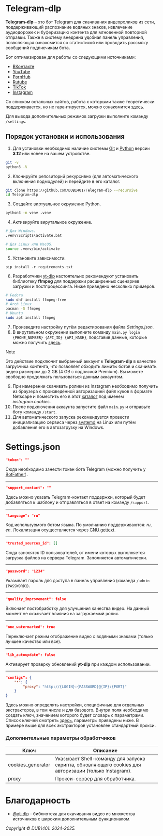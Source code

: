 # Telegram-dlp
**Telegram-dlp** – это бот Telegram для скачивания видеороликов из сети, поддерживающий распознание водяных знаков, извлечение аудиодорожек и буферизацию контента для мгновенной повторной отправки. Также в систему внедрена удобная панель управления, позволяющая ознакомится со статистикой или проводить рассылку сообщений подписчикам бота.

Бот оптимизирован для работы со следующими источниками:
* [ВКонтакте](https://vk.com/)
* [YouTube](https://www.youtube.com/)
* [PornHub](https://www.pornhub.com/)
* [Rutube](https://rutube.ru/)
* [TikTok](https://www.tiktok.com/)
* [Instagram](https://www.instagram.com/)

Со списком остальных сайтов, работа с которыми также теоретически поддерживается, но не гарантируется, можно ознакомится [здесь](https://github.com/yt-dlp/yt-dlp/blob/master/supportedsites.md).

Для вывода дополнительных режимов загрузки выполните команду `/settings`.

## Порядок установки и использования
1. Для установки необходимо наличие системы [Git](https://git-scm.com/) и [Python](https://www.python.org/) версии **3.12** или новее на вашем устройстве.
```Bash
git -v
python3 -V
```
2. Клонируйте репозиторий рекурсивно (для автоматического включения подмодулей) и перейдите в его каталог.
```Bash
git clone https://github.com/DUB1401/Telegram-dlp --recursive
cd Telegram-dlp
```
3. Создайте виртуальное окружение Python.
```Bash
python3 -m venv .venv
```
4. Активируйте вирутальное окружение. 
```Bash
# Для Windows.
.venv\Scripts\activate.bat

# Для Linux или MacOS.
source .venv/bin/activate
```
5. Установите зависимости.
```
pip install -r requirements.txt
```
6. Разработчики [yt-dlp](https://github.com/yt-dlp) настоятельно рекомендуют установить библиотеку **ffmpeg** для поддержки расширенных сценариев загрузки и постпроцессинга. Ниже приведено несколько примеров.
```Bash
# Fedora
sudo dnf install ffmpeg-free
# Arch Linux
pacman -S ffmpeg
# Ubuntu
sudo apt install ffmpeg
```
7. Произведите настройку путём редактирования файла _Settings.json_.
8. В вирутальном окружении выполните команду `main.py login {PHONE_NUMBER} {API_ID} {API_HASH}`, подставив данные, которые можно получить [здесь](https://my.telegram.org/).
> [!NOTE]  
> Это действие подключит выбранный аккаунт к **Telegram-dlp** в качестве загрузчика контента, что позволяет обходить лимиты ботов и скачивать видео размером до 2 GB (4 GB с подпиской Premium). Вы можете свободно продолжать пользоваться данным аккаунтом.
9. При намерении скачивать ролики из Instagram необходимо получить из браузера с произведённой авторизацией файл куков в формате Netscape и поместить его в этот [каталог](yt-dlp) под именем _instagram.cookies_. 
10. После подключения аккаунта запустите файл `main.py` и отправьте боту команду `/start`.
11. Для автоматического запуска рекомендуется провести инициализацию сервиса через [systemd](systemd/README.md) на Linux или путём добавления его в автозагрузку на Windows.

# Settings.json
```JSON
"token": ""
```
Сюда необходимо занести токен бота Telegram (можно получить у [BotFather](https://t.me/BotFather)).
___
```JSON
"support_contact": ""
```
Здесь можно указать Telegram-контакт поддержки, который будет добавляться к шаблону и отправляться в ответ на команду `/support`.
___
```JSON
"language": "ru"
```
Код используемого ботом языка. По умолчанию поддерживаются: _ru_, _en_. Локализация осуществляется через [GNU gettext](https://www.gnu.org/software/gettext/manual/gettext.html).
___
```JSON
"trusted_sources_id": []
```
Сюда заносятся ID пользователей, от имени которых выполняется загрузка файлов на сервера Telegram. Заполняется автоматически.
___
```JSON
"password": "1234"
```
Указывает пароль для доступа в панель управления (команда `/admin {PASSWORD}`).
___
```JSON
"quality_improvement": false
```
Включает постобработку для улучшения качества видео. На данный момент не оказывает влияния на загружаемый ролик.
___
```JSON
"one_watermarked": true
```
Переключает режим отображение видео с водяными знаками (только лучшее качество или все).
___
```JSON
"lib_autoupdate": false
```
Активирует проверку обновлений **yt-dlp** при каждом использовании.
___
```JSON
"configs": {
	"*": {
		"proxy": "http://{LOGIN}:{PASSWORD}@{IP}:{PORT}"
	}
}
```
Здесь можно определять настройки, специфичные для отдельных экстракторов, в том числе и для базового. Внутри поля необходимо создать ключ, значением которого будет словарь с параметрами. Список ключей смотреть [здесь](/Source/Core/__init__.py), параметры приведены ниже. В примере выше для всех экстракторов установлен стандартный прокси.

### Дополнительные параметры обработчиков
| **Ключ**          | **Описание**                                                                                          |
|-------------------|-------------------------------------------------------------------------------------------------------|
| cookies_generator | Указывает Shell-команду для запуска скрипта, обновляющего cookies для авторизации (только Instagram). |
| proxy             | Прокси-сервер для обработчика.                                                                        |

# Благодарность
* [@yt-dlp](https://github.com/yt-dlp) – библиотека для скачивания видео из множества источников с широким дополнительным функционалом.

_Copyright © DUB1401. 2024-2025._
